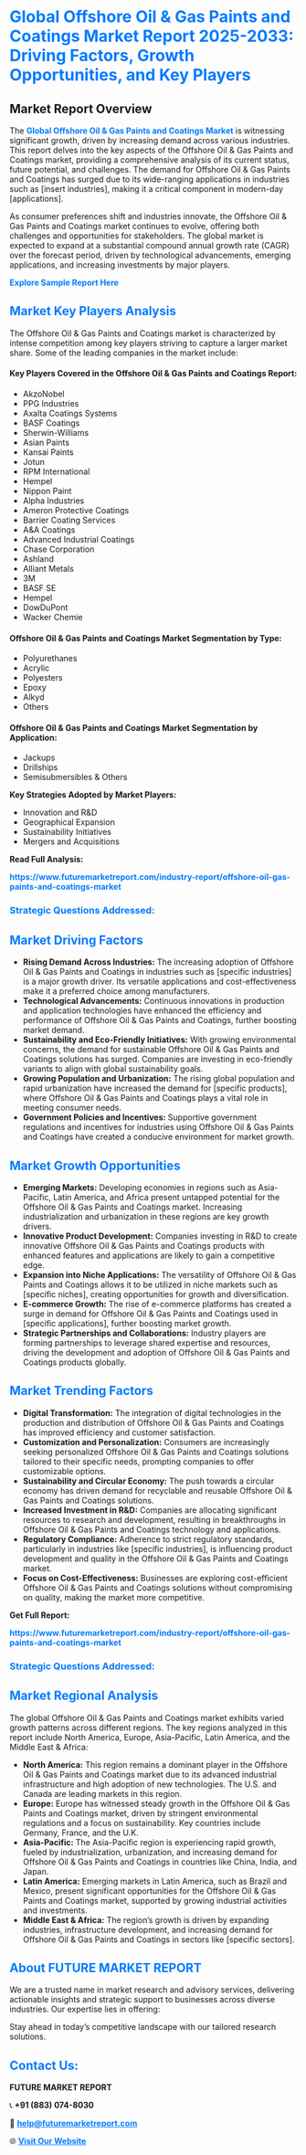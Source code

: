 <h1 style="color: #007BFF;">Global Offshore Oil & Gas Paints and Coatings Market Report 2025-2033: Driving Factors, Growth Opportunities, and Key Players</h1>

<section id="overview">
<h2>Market Report Overview</h2>
<p>The <a href="https://www.futuremarketreport.com/industry-report/offshore-oil-gas-paints-and-coatings-market" style="color: #007BFF; text-decoration: none;"><strong>Global Offshore Oil & Gas Paints and Coatings Market</strong></a> is witnessing significant growth, driven by increasing demand across various industries. This report delves into the key aspects of the Offshore Oil & Gas Paints and Coatings market, providing a comprehensive analysis of its current status, future potential, and challenges. The demand for Offshore Oil & Gas Paints and Coatings has surged due to its wide-ranging applications in industries such as [insert industries], making it a critical component in modern-day [applications].</p>
<p>As consumer preferences shift and industries innovate, the Offshore Oil & Gas Paints and Coatings market continues to evolve, offering both challenges and opportunities for stakeholders. The global market is expected to expand at a substantial compound annual growth rate (CAGR) over the forecast period, driven by technological advancements, emerging applications, and increasing investments by major players.</p>
</section>

<section id="overview">
<p><a href="https://www.futuremarketreport.com/request-sample/reportId=61465" style="color: #007BFF; text-decoration: none;"><strong>Explore Sample Report Here</strong></a></p>
</section>

<section id="key-players">
<h2 style="color: #007BFF;">Market Key Players Analysis</h2>
<p>The Offshore Oil & Gas Paints and Coatings market is characterized by intense competition among key players striving to capture a larger market share. Some of the leading companies in the market include:</p>
<h4>Key Players Covered in the Offshore Oil & Gas Paints and Coatings Report:</h4>
<ul><li>AkzoNobel</li><li>PPG Industries</li><li>Axalta Coatings Systems</li><li>BASF Coatings</li><li>Sherwin-Williams</li><li>Asian Paints</li><li>Kansai Paints</li><li>Jotun</li><li>RPM International</li><li>Hempel</li><li>Nippon Paint</li><li>Alpha Industries</li><li>Ameron Protective Coatings</li><li>Barrier Coating Services</li><li>A&amp;A Coatings</li><li>Advanced Industrial Coatings</li><li>Chase Corporation</li><li>Ashland</li><li>Alliant Metals</li><li>3M</li><li>BASF SE</li><li>Hempel</li><li>DowDuPont</li><li>Wacker Chemie</li></ul>
<h4>Offshore Oil & Gas Paints and Coatings Market Segmentation by Type:</h4>
<ul><li>Polyurethanes</li><li>Acrylic</li><li>Polyesters</li><li>Epoxy</li><li>Alkyd</li><li>Others</li></ul>

<h4>Offshore Oil & Gas Paints and Coatings Market Segmentation by Application:</h4>
<ul><li>Jackups</li><li>Drillships</li><li>Semisubmersibles &amp; Others</li></ul>
<p><strong>Key Strategies Adopted by Market Players:</strong></p>
<ul>
<li>Innovation and R&D</li>
<li>Geographical Expansion</li>
<li>Sustainability Initiatives</li>
<li>Mergers and Acquisitions</li>
</ul>
</section>

<section>
<p><strong>Read Full Analysis: </strong></p><a href="https://www.futuremarketreport.com/industry-report/offshore-oil-gas-paints-and-coatings-market" style="color: #007BFF; text-decoration: none;"><strong>https://www.futuremarketreport.com/industry-report/offshore-oil-gas-paints-and-coatings-market</strong></a>
<h3 style="color: #007BFF;">Strategic Questions Addressed:</h3>
</section>

<section id="driving-factors">
<h2 style="color: #007BFF;">Market Driving Factors</h2>
<ul>
<li><strong>Rising Demand Across Industries:</strong> The increasing adoption of Offshore Oil & Gas Paints and Coatings in industries such as [specific industries] is a major growth driver. Its versatile applications and cost-effectiveness make it a preferred choice among manufacturers.</li>
<li><strong>Technological Advancements:</strong> Continuous innovations in production and application technologies have enhanced the efficiency and performance of Offshore Oil & Gas Paints and Coatings, further boosting market demand.</li>
<li><strong>Sustainability and Eco-Friendly Initiatives:</strong> With growing environmental concerns, the demand for sustainable Offshore Oil & Gas Paints and Coatings solutions has surged. Companies are investing in eco-friendly variants to align with global sustainability goals.</li>
<li><strong>Growing Population and Urbanization:</strong> The rising global population and rapid urbanization have increased the demand for [specific products], where Offshore Oil & Gas Paints and Coatings plays a vital role in meeting consumer needs.</li>
<li><strong>Government Policies and Incentives:</strong> Supportive government regulations and incentives for industries using Offshore Oil & Gas Paints and Coatings have created a conducive environment for market growth.</li>
</ul>
</section>

<section id="growth-opportunities">
<h2 style="color: #007BFF;">Market Growth Opportunities</h2>
<ul>
<li><strong>Emerging Markets:</strong> Developing economies in regions such as Asia-Pacific, Latin America, and Africa present untapped potential for the Offshore Oil & Gas Paints and Coatings market. Increasing industrialization and urbanization in these regions are key growth drivers.</li>
<li><strong>Innovative Product Development:</strong> Companies investing in R&D to create innovative Offshore Oil & Gas Paints and Coatings products with enhanced features and applications are likely to gain a competitive edge.</li>
<li><strong>Expansion into Niche Applications:</strong> The versatility of Offshore Oil & Gas Paints and Coatings allows it to be utilized in niche markets such as [specific niches], creating opportunities for growth and diversification.</li>
<li><strong>E-commerce Growth:</strong> The rise of e-commerce platforms has created a surge in demand for Offshore Oil & Gas Paints and Coatings used in [specific applications], further boosting market growth.</li>
<li><strong>Strategic Partnerships and Collaborations:</strong> Industry players are forming partnerships to leverage shared expertise and resources, driving the development and adoption of Offshore Oil & Gas Paints and Coatings products globally.</li>
</ul>
</section>

<section id="trending-factors">
<h2 style="color: #007BFF;">Market Trending Factors</h2>
<ul>
<li><strong>Digital Transformation:</strong> The integration of digital technologies in the production and distribution of Offshore Oil & Gas Paints and Coatings has improved efficiency and customer satisfaction.</li>
<li><strong>Customization and Personalization:</strong> Consumers are increasingly seeking personalized Offshore Oil & Gas Paints and Coatings solutions tailored to their specific needs, prompting companies to offer customizable options.</li>
<li><strong>Sustainability and Circular Economy:</strong> The push towards a circular economy has driven demand for recyclable and reusable Offshore Oil & Gas Paints and Coatings solutions.</li>
<li><strong>Increased Investment in R&D:</strong> Companies are allocating significant resources to research and development, resulting in breakthroughs in Offshore Oil & Gas Paints and Coatings technology and applications.</li>
<li><strong>Regulatory Compliance:</strong> Adherence to strict regulatory standards, particularly in industries like [specific industries], is influencing product development and quality in the Offshore Oil & Gas Paints and Coatings market.</li>
<li><strong>Focus on Cost-Effectiveness:</strong> Businesses are exploring cost-efficient Offshore Oil & Gas Paints and Coatings solutions without compromising on quality, making the market more competitive.</li>
</ul>
</section>

<section>
<p><strong>Get Full Report: </strong></p><a href="https://www.futuremarketreport.com/industry-report/offshore-oil-gas-paints-and-coatings-market" style="color: #007BFF; text-decoration: none;"><strong>https://www.futuremarketreport.com/industry-report/offshore-oil-gas-paints-and-coatings-market</strong></a>
<h3 style="color: #007BFF;">Strategic Questions Addressed:</h3>
</section>


<section id="regional-analysis">
<h2 style="color: #007BFF;">Market Regional Analysis</h2>
<p>The global Offshore Oil & Gas Paints and Coatings market exhibits varied growth patterns across different regions. The key regions analyzed in this report include North America, Europe, Asia-Pacific, Latin America, and the Middle East & Africa:</p>
<ul>
<li><strong>North America:</strong> This region remains a dominant player in the Offshore Oil & Gas Paints and Coatings market due to its advanced industrial infrastructure and high adoption of new technologies. The U.S. and Canada are leading markets in this region.</li>
<li><strong>Europe:</strong> Europe has witnessed steady growth in the Offshore Oil & Gas Paints and Coatings market, driven by stringent environmental regulations and a focus on sustainability. Key countries include Germany, France, and the U.K.</li>
<li><strong>Asia-Pacific:</strong> The Asia-Pacific region is experiencing rapid growth, fueled by industrialization, urbanization, and increasing demand for Offshore Oil & Gas Paints and Coatings in countries like China, India, and Japan.</li>
<li><strong>Latin America:</strong> Emerging markets in Latin America, such as Brazil and Mexico, present significant opportunities for the Offshore Oil & Gas Paints and Coatings market, supported by growing industrial activities and investments.</li>
<li><strong>Middle East & Africa:</strong> The region’s growth is driven by expanding industries, infrastructure development, and increasing demand for Offshore Oil & Gas Paints and Coatings in sectors like [specific sectors].</li>
</ul>
</section>

<footer>
<h2 style="color: #007BFF;">About FUTURE MARKET REPORT</h2>
<p>We are a trusted name in market research and advisory services, delivering actionable insights and strategic support to businesses across diverse industries. Our expertise lies in offering:</p>

<p>Stay ahead in today’s competitive landscape with our tailored research solutions.</p>

<h2 style="color: #007BFF;">Contact Us:</h2>
<p><strong>FUTURE MARKET REPORT</strong></p>
<p>📞 <strong>+91 (883) 074-8030</strong></p>
<p>📧 <strong><a href="mailto:help@futuremarketreport.com" style="color: #007BFF;">help@futuremarketreport.com</a></strong></p>
<p>🌐 <strong><a href="https://www.futuremarketreport.com/" style="color: #007BFF;">Visit Our Website</a></strong></p>
</footer>